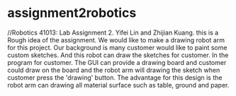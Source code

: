 # assignment2robotics 

//Robotics 41013: Lab Assignment 2.
Yifei Lin and Zhijian Kuang.
this is a Rough idea of the assignment.
We would like to make a drawing robot arm for this project. 
Our background is many customer would like to paint some custom sketches. 
And this robot can draw the sketches for customer. In the program for customer. 
The GUI can provide a drawing board and customer could draw on the board and the robot arm will drawing the sketch when customer press the 'drawing' button. 
The advantage for this design is the robot arm can drawing all material surface such as table, ground and paper. 
